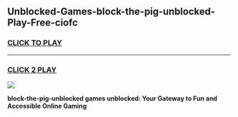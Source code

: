 
## Unblocked-Games-block-the-pig-unblocked-Play-Free-ciofc
<h3>
<a href="https://premium76.site?title=block-the-pig-unblocked&ref=23A">CLICK TO PLAY</a></h3>
<hr>

<h3>
<a href="https://premium76.site?title=block-the-pig-unblocked&ref=23A">CLICK 2 PLAY</a>
  
</h3>

<a href="https://premium76.site?title=block-the-pig-unblocked&ref=23A"><img src="https://clearcache.store/games.png"></a>


**block-the-pig-unblocked games unblocked: Your Gateway to Fun and Accessible Online Gaming**
